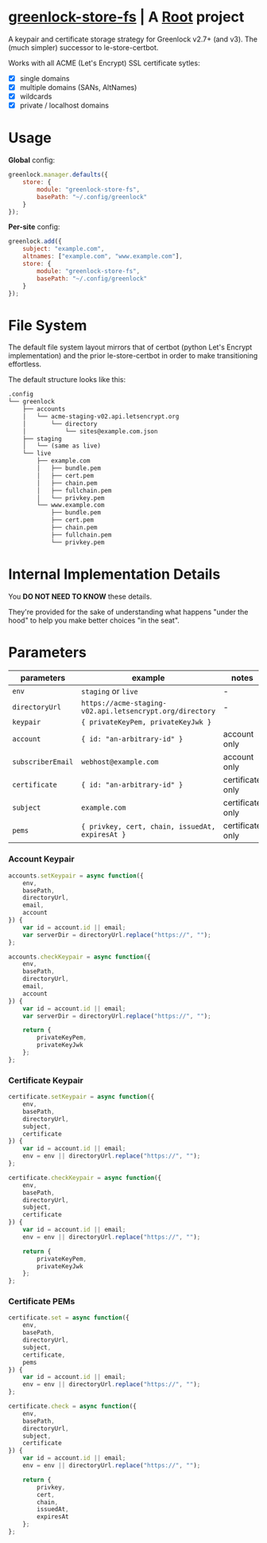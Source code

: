 # [greenlock-store-fs](https://git.rootprojects.org/root/greenlock-store-fs.js) | A [Root](https://rootprojects.org) project

A keypair and certificate storage strategy for Greenlock v2.7+ (and v3).
The (much simpler) successor to le-store-certbot.

Works with all ACME (Let's Encrypt) SSL certificate sytles:

-   [x] single domains
-   [x] multiple domains (SANs, AltNames)
-   [x] wildcards
-   [x] private / localhost domains

# Usage

**Global** config:

```js
greenlock.manager.defaults({
    store: {
        module: "greenlock-store-fs",
        basePath: "~/.config/greenlock"
    }
});
```

**Per-site** config:

```js
greenlock.add({
    subject: "example.com",
    altnames: ["example.com", "www.example.com"],
    store: {
        module: "greenlock-store-fs",
        basePath: "~/.config/greenlock"
    }
});
```

# File System

The default file system layout mirrors that of certbot (python Let's Encrypt implementation) and
the prior le-store-certbot in order to make transitioning effortless.

The default structure looks like this:

```txt
.config
└── greenlock
    ├── accounts
    │   └── acme-staging-v02.api.letsencrypt.org
    │       └── directory
    │           └── sites@example.com.json
    ├── staging
    │   └── (same as live)
    └── live
        ├── example.com
        │   ├── bundle.pem
        │   ├── cert.pem
        │   ├── chain.pem
        │   ├── fullchain.pem
        │   └── privkey.pem
        └── www.example.com
            ├── bundle.pem
            ├── cert.pem
            ├── chain.pem
            ├── fullchain.pem
            └── privkey.pem
```

# Internal Implementation Details

You **DO NOT NEED TO KNOW** these details.

They're provided for the sake of understanding what happens "under the hood"
to help you make better choices "in the seat".

# Parameters

| parameters        | example                                                  | notes            |
| ----------------- | -------------------------------------------------------- | ---------------- |
| `env`             | `staging` or `live`                                      | -                |
| `directoryUrl`    | `https://acme-staging-v02.api.letsencrypt.org/directory` | -                |
| `keypair`         | `{ privateKeyPem, privateKeyJwk }`                       |                  |
| `account`         | `{ id: "an-arbitrary-id" }`                              | account only     |
| `subscriberEmail` | `webhost@example.com`                                    | account only     |
| `certificate`     | `{ id: "an-arbitrary-id" }`                              | certificate only |
| `subject`         | `example.com`                                            | certificate only |
| `pems`            | `{ privkey, cert, chain, issuedAt, expiresAt }`          | certificate only |

### Account Keypair

```js
accounts.setKeypair = async function({
    env,
    basePath,
    directoryUrl,
    email,
    account
}) {
    var id = account.id || email;
    var serverDir = directoryUrl.replace("https://", "");
};
```

```js
accounts.checkKeypair = async function({
    env,
    basePath,
    directoryUrl,
    email,
    account
}) {
    var id = account.id || email;
    var serverDir = directoryUrl.replace("https://", "");

    return {
        privateKeyPem,
        privateKeyJwk
    };
};
```

### Certificate Keypair

```js
certificate.setKeypair = async function({
    env,
    basePath,
    directoryUrl,
    subject,
    certificate
}) {
    var id = account.id || email;
    env = env || directoryUrl.replace("https://", "");
};
```

```js
certificate.checkKeypair = async function({
    env,
    basePath,
    directoryUrl,
    subject,
    certificate
}) {
    var id = account.id || email;
    env = env || directoryUrl.replace("https://", "");

    return {
        privateKeyPem,
        privateKeyJwk
    };
};
```

### Certificate PEMs

```js
certificate.set = async function({
    env,
    basePath,
    directoryUrl,
    subject,
    certificate,
    pems
}) {
    var id = account.id || email;
    env = env || directoryUrl.replace("https://", "");
};
```

```js
certificate.check = async function({
    env,
    basePath,
    directoryUrl,
    subject,
    certificate
}) {
    var id = account.id || email;
    env = env || directoryUrl.replace("https://", "");

    return {
        privkey,
        cert,
        chain,
        issuedAt,
        expiresAt
    };
};
```
